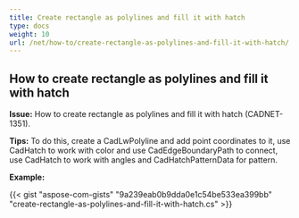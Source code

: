 ```yaml
---
title: Create rectangle as polylines and fill it with hatch
type: docs
weight: 10
url: /net/how-to/create-rectangle-as-polylines-and-fill-it-with-hatch/
---
```


## **How to create rectangle as polylines and fill it with hatch**

**Issue:** How to create rectangle as polylines and fill it with hatch (CADNET-1351).

**Tips:** To do this, create a CadLwPolyline and add point coordinates to it, use CadHatch to work with color and use CadEdgeBoundaryPath to connect, use CadHatch to work with angles and CadHatchPatternData for pattern.

**Example:**

{{< gist "aspose-com-gists" "9a239eab0b9dda0e1c54be533ea399bb" "create-rectangle-as-polylines-and-fill-it-with-hatch.cs" >}}
